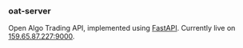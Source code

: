 ### oat-server

Open Algo Trading API, implemented using [FastAPI](https://fastapi.tiangolo.com/). Currently live on [159.65.87.227:9000](http://159.65.87.227:9000/docs).
